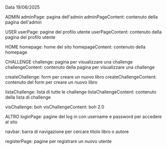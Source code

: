 Data 19/06/2025

ADMIN
adminPage: pagina dell'admin
adminPageContent: contenuto della pagina dell'admin

USER
userPage: pagine del profilo utente
userPageContent: contenuto della pagina del profilo utente

HOME
homepage: home del sito
homepageContent: contenuto della homepage

CHALLENGE
challenge: pagina per visualizzare una challenge
challengeContent: contenuto della pagina per visualizzare una challenge

createChallenge: form per creare un nuovo libro
createChallengeContent: contenuto del form per creare un nuovo libro

listaChallenge: lista di tutte le challenge
listaChallengeContent: contenuto della lista di challenge

visChallenge: boh
visChallengeContent: boh 2.0

ALTRO
loginPage: pagine del log in con username e password per accedere al sito

navbar: barra di navigazione per cercare titolo libro o autore

registerPage: pagine per registrare un nuovo utente


